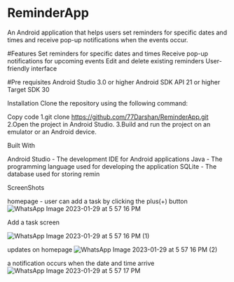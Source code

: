 # ReminderApp
An Android application that helps users set reminders for specific dates and times and receive pop-up notifications when the events occur.

#Features
Set reminders for specific dates and times
Receive pop-up notifications for upcoming events
Edit and delete existing reminders
User-friendly interface

#Pre requisites
Android Studio 3.0 or higher
Android SDK API 21 or higher
Target SDK 30

Installation
Clone the repository using the following command:

Copy code
  1.git clone https://github.com/77Darshan/ReminderApp.git
  2.Open the project in Android Studio.
  3.Build and run the project on an emulator or an Android device.

Built With

Android Studio - The development IDE for Android applications
Java - The programming language used for developing the application
SQLite - The database used for storing remin

ScreenShots

homepage - user can add a task by clicking the plus(+) button
![WhatsApp Image 2023-01-29 at 5 57 16 PM](https://user-images.githubusercontent.com/76769885/215327625-d821e57b-2a98-47c5-8829-c4ff658682db.jpeg)

Add a task screen

![WhatsApp Image 2023-01-29 at 5 57 16 PM (1)](https://user-images.githubusercontent.com/76769885/215327699-32e8db39-71f9-4cf3-80b9-ddfc47b78352.jpeg)

updates on homepage
![WhatsApp Image 2023-01-29 at 5 57 16 PM (2)](https://user-images.githubusercontent.com/76769885/215327730-64b85829-6071-4aa7-ba4c-23127cd9da2e.jpeg)

a notification occurs when the date and time arrive
![WhatsApp Image 2023-01-29 at 5 57 17 PM](https://user-images.githubusercontent.com/76769885/215327769-41efa0ea-17ca-4085-8930-187367c4871a.jpeg)


